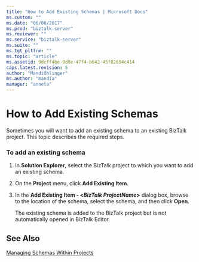 ```yaml
---
title: "How to Add Existing Schemas | Microsoft Docs"
ms.custom: ""
ms.date: "06/08/2017"
ms.prod: "biztalk-server"
ms.reviewer: ""
ms.service: "biztalk-server"
ms.suite: ""
ms.tgt_pltfrm: ""
ms.topic: "article"
ms.assetid: 9dcff4be-9d8e-47f4-b642-45f82694c414
caps.latest.revision: 5
author: "MandiOhlinger"
ms.author: "mandia"
manager: "anneta"
---
```

# How to Add Existing Schemas
Sometimes you will want to add an existing schema to an existing BizTalk project. This topic describes the required steps.  
  
### To add an existing schema  
  
1.  In **Solution Explorer**, select the BizTalk project to which you want to add an existing schema.  
  
2.  On the **Project** menu, click **Add Existing Item**.  
  
3.  In the **Add Existing Item - \<*BizTalk ProjectName*>** dialog box, browse to the location of the schema, select the schema, and then click **Open**.  
  
     The existing schema is added to the BizTalk project but is not automatically opened in BizTalk Editor.  
  
## See Also  
 [Managing Schemas Within Projects](../core/managing-schemas-within-projects.md)